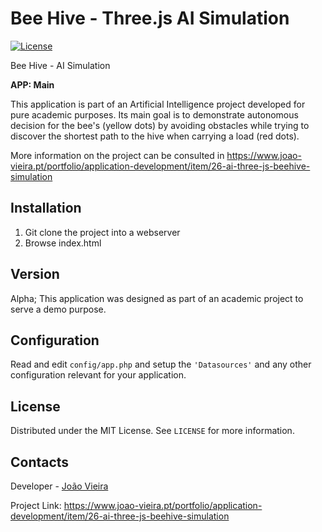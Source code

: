 # Bee Hive -  Three.js AI Simulation

[![License](https://img.shields.io/packagist/l/cakephp/app.svg?style=flat-square)](https://packagist.org/packages/cakephp/app)

Bee Hive -  AI Simulation

**APP:  Main**

This application is part of an Artificial Intelligence project developed for pure academic purposes. 
Its main goal is to demonstrate autonomous decision for the bee's (yellow dots) by avoiding obstacles while trying to discover the shortest path to the hive when carrying a load (red dots).

More information on the project can be consulted in https://www.joao-vieira.pt/portfolio/application-development/item/26-ai-three-js-beehive-simulation

## Installation

1. Git clone the project into a webserver
2. Browse index.html

## Version

Alpha; This application was designed as part of an academic project to serve a demo purpose.

## Configuration

Read and edit `config/app.php` and setup the `'Datasources'` and any other
configuration relevant for your application.

## License

Distributed under the MIT License. See `LICENSE` for more information.

## Contacts

Developer - [João Vieira](https://www.joao-vieira.pt)

Project Link: https://www.joao-vieira.pt/portfolio/application-development/item/26-ai-three-js-beehive-simulation
